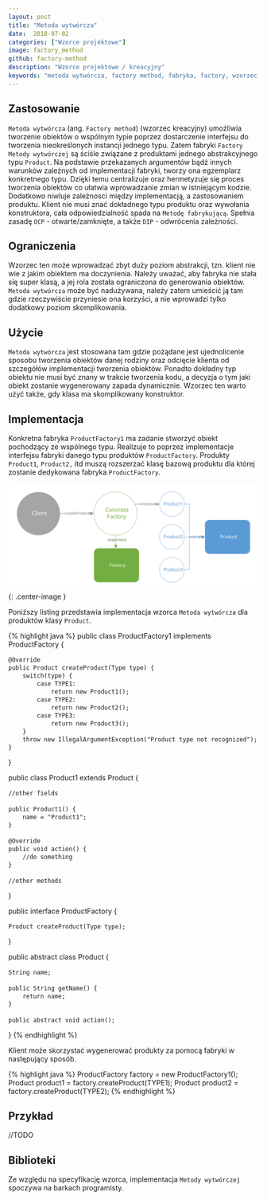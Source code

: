 ```yaml
---
layout: post
title: "Metoda wytwórcza"
date:  2018-07-02
categories: ["Wzorce projektowe"]
image: factory_method
github: factory-method
description: "Wzorce projektowe / kreacyjny"
keywords: "metoda wytwórcza, factory method, fabryka, factory, wzorzec, wzorce projektowe, wzorzec kreacyjny, design patterns, android, java, programowanie, programming"
---
```


## Zastosowanie
`Metoda wytwórcza` (ang. `Factory method`) (wzorzec kreacyjny) umożliwia tworzenie obiektów o wspólnym typie poprzez dostarczenie interfejsu do tworzenia nieokreślonych instancji jednego typu. Zatem fabryki `Factory` `Metody wytwórczej` są ściśle związane z produktami jednego abstrakcyjnego typu `Product`. Na podstawie przekazanych argumentów bądź innych warunków zależnych od implementacji fabryki, tworzy ona egzemplarz konkretnego typu. Dzięki temu centralizuje oraz hermetyzuje się proces tworzenia obiektów co ułatwia wprowadzanie zmian w istniejącym kodzie. Dodatkowo niwluje zależnosci między implementacją, a zastosowaniem produktu. Klient nie musi znać dokładnego typu produktu oraz wywołania konstruktora, cała odpowiedzialność spada na `Metodę fabrykującą`. Spełnia zasadę `OCP` - otwarte/zamknięte, a także `DIP` - odwrócenia zależności.

## Ograniczenia
Wzorzec ten może wprowadzać zbyt duży poziom abstrakcji, tzn. klient nie wie z jakim obiektem ma doczynienia. Należy uważać, aby fabryka nie stała się super klasą, a jej rola została ograniczona do generowania obiektów. `Metoda wytwórcza` może być nadużywana, należy zatem umieścić ją tam gdzie rzeczywiście przyniesie ona korzyści, a nie wprowadzi tylko dodatkowy poziom skomplikowania.

## Użycie
`Metoda wytwórcza` jest stosowana tam gdzie pożądane jest ujednolicenie sposobu tworzenia obiektów danej rodziny oraz odcięcie klienta od szczegółów implementacji tworzenia obiektów. Ponadto dokładny typ obiektu nie musi być znany w trakcie tworzenia kodu, a decyzja o tym jaki obiekt zostanie wygenerowany zapada dynamicznie. Wzorzec ten warto użyć także, gdy klasa ma skomplikowany konstruktor.

## Implementacja
Konkretna fabryka `ProductFactory1` ma zadanie stworzyć obiekt pochodzący ze wspólnego typu. Realizuje to poprzez implementacje interfejsu fabryki danego typu produktów `ProductFactory`. Produkty `Product1`, `Product2,` itd muszą rozszerzać klasę bazową produktu dla której zostanie dedykowana fabryka `ProductFactory`.

![Metoda wytwórcza diagram](/assets/img/diagrams/factory_method.svg){: .center-image }

Poniższy listing przedstawia implementacja wzorca `Metoda wytwórcza` dla produktów klasy `Product`.

{% highlight java %}
public class ProductFactory1 implements ProductFactory {
	
	@Override
	public Product createProduct(Type type) {
		switch(type) {
			case TYPE1: 
				return new Product1();
			case TYPE2:
				return new Product2();
			case TYPE3:
				return new Product3();
		}
		throw new IllegalArgumentException("Product type not recognized");
	}
}

public class Product1 extends Product {
	
	//other fields

	public Product1() {
		name = "Product1";
	}

	@Override
	public void action() {
		//do something
	}

	//other methods
}

public interface ProductFactory {
	
	Product createProduct(Type type);
}

public abstract class Product {

	String name;
	
	public String getName() {
		return name;
	}

	public abstract void action();
}
{% endhighlight %}

Klient może skorzystać wygenerować produkty za pomocą fabryki w następujący sposób.

{% highlight java %}
ProductFactory factory = new ProductFactory1();
Product product1 = factory.createProduct(TYPE1);
Product product2 = factory.createProduct(TYPE2);
{% endhighlight %}

## Przykład
//TODO

## Biblioteki
Ze względu na specyfikację wzorca, implementacja `Metody wytwórczej` spoczywa na barkach programisty.